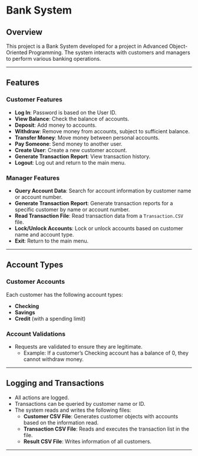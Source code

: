 # Bank System

## Overview
This project is a Bank System developed for a project in Advanced Object-Oriented Programming. The system interacts with customers and managers to perform various banking operations.

---

## Features

### Customer Features
- **Log In**: Password is based on the User ID.
- **View Balance**: Check the balance of accounts.
- **Deposit**: Add money to accounts.
- **Withdraw**: Remove money from accounts, subject to sufficient balance.
- **Transfer Money**: Move money between personal accounts.
- **Pay Someone**: Send money to another user.
- **Create User**: Create a new customer account.
- **Generate Transaction Report**: View transaction history.
- **Logout**: Log out and return to the main menu.

### Manager Features
- **Query Account Data**: Search for account information by customer name or account number.
- **Generate Transaction Report**: Generate transaction reports for a specific customer by name or account number.
- **Read Transaction File**: Read transaction data from a `Transaction.CSV` file.
- **Lock/Unlock Accounts**: Lock or unlock accounts based on customer name and account type.
- **Exit**: Return to the main menu.

---

## Account Types

### Customer Accounts
Each customer has the following account types:
- **Checking**
- **Savings**
- **Credit** (with a spending limit)

### Account Validations
- Requests are validated to ensure they are legitimate.
  - Example: If a customer’s Checking account has a balance of 0, they cannot withdraw money.

---

## Logging and Transactions
- All actions are logged.
- Transactions can be queried by customer name or ID.
- The system reads and writes the following files:
  - **Customer CSV File**: Generates customer objects with accounts based on the information read.
  - **Transaction CSV File**: Reads and executes the transaction list in the file.
  - **Result CSV File**: Writes information of all customers.

---
